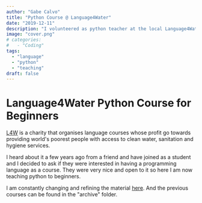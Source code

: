 ```yaml
---
author: "Gabe Calvo"
title: "Python Course @ Language4Water"
date: "2019-12-11"
description: "I volunteered as python teacher at the local Language4Water charity. Here is the opensource material."
image: "cover.png"
# categories:
#   - "Coding"
tags:
  - "language"
  - "python"
  - "teaching"
draft: false
---
```


# Language4Water Python Course for Beginners
[L4W](http://4water.org/glasgow/language/) is a charity that organises language courses whose profit go towards providing world's poorest people with access to clean water, sanitation and hygiene services.

I heard about it a few years ago from a friend and have joined as a student and I decided to ask if they were interested in having a programming language as a course. They were very nice and open to it so here I am now teaching python to beginners.

I am constantly changing and refining the material [here](https://github.com/gabrielecalvo/Language4Water). And the previous courses can be found in the "archive" folder.
